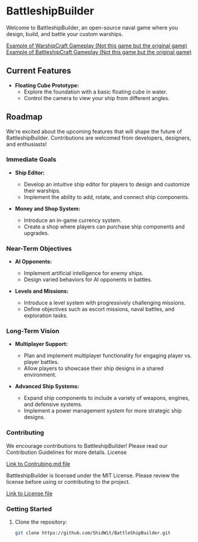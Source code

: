# BattleshipBuilder

Welcome to BattleshipBuilder, an open-source naval game where you design, build, and battle your custom warships.

[Example of WarshipCraft Gameplay (Not this game but the original game)](https://www.youtube.com/watch?v=RAr3sP6g138)
[Example of BattleshipCraft Gameplay (Not this game but the original game)](https://www.youtube.com/watch?v=NuSnM1jPTEU)


## Current Features

- **Floating Cube Prototype:**
  - Explore the foundation with a basic floating cube in water.
  - Control the camera to view your ship from different angles.

## Roadmap

We're excited about the upcoming features that will shape the future of BattleshipBuilder. Contributions are welcomed from developers, designers, and enthusiasts!

### Immediate Goals

- **Ship Editor:**
  - Develop an intuitive ship editor for players to design and customize their warships.
  - Implement the ability to add, rotate, and connect ship components.

- **Money and Shop System:**
  - Introduce an in-game currency system.
  - Create a shop where players can purchase ship components and upgrades.

### Near-Term Objectives

- **AI Opponents:**
  - Implement artificial intelligence for enemy ships.
  - Design varied behaviors for AI opponents in battles.

- **Levels and Missions:**
  - Introduce a level system with progressively challenging missions.
  - Define objectives such as escort missions, naval battles, and exploration tasks.

### Long-Term Vision

- **Multiplayer Support:**
  - Plan and implement multiplayer functionality for engaging player vs. player battles.
  - Allow players to showcase their ship designs in a shared environment.

- **Advanced Ship Systems:**
  - Expand ship components to include a variety of weapons, engines, and defensive systems.
  - Implement a power management system for more strategic ship designs.

### Contributing

We encourage contributions to BattleshipBuilder! Please read our Contribution Guidelines for more details.
License

[Link to Contrubing.md file](https://github.com/ShidWit/BattleShipBuilder/blob/main/CONTRIBUTING.md)

BattleshipBuilder is licensed under the MIT License. Please review the license before using or contributing to the project.

[Link to License file](https://github.com/ShidWit/BattleShipBuilder/blob/main/LICENSE)

### Getting Started

1. Clone the repository:
   ```bash
   git clone https://github.com/ShidWit/BattleShipBuilder.git
